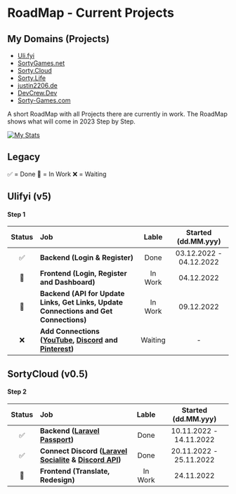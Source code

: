 # RoadMap - Current Projects

## My Domains (Projects)
- [Uli.fyi](https://uli.fyi/) [](https://img.shields.io/static/v1?label=Maintenanced?&message=Yes&color=green)
- [SortyGames.net](https://sortygames.net/)
- [Sorty.Cloud](https://sorty.cloud/)
- [Sorty.Life](https://sorty.life/)
- [justin2206.de](https://justin2206.de/)
- [DevCrew.Dev](https://devcrew.dev/)
- [Sorty-Games.com](https://sorty-games.com/)

A short RoadMap with all Projects there are currently in work. The RoadMap shows what will come in 2023 Step by Step.

[![My Stats](https://github-readme-stats.vercel.app/api?username=justinrossack&show_icons=true&theme=dark#gh-dark-mode-only)](https://github.com/justinrossack)

## Legacy

✅ = Done
🚀 = In Work
❌ = Waiting

## Ulifyi (v5)

#### Step 1

| Status | Job | Lable | Started (dd.MM.yyy) |
| :---: | :--- | :---: | :---: |
| ✅ | **Backend (Login & Register)** | Done | 03.12.2022 - 04.12.2022 |
| 🚀 | **Frontend (Login, Register and Dashboard)** | In Work | 04.12.2022 |
| 🚀 | **Backend (API for Update Links, Get Links, Update Connections and Get Connections)** | In Work | 09.12.2022 |
| ❌ | **Add Connections ([YouTube](https://developers.google.com/youtube/v3/guides/authentication), [Discord](https://discord.com/developers/docs/topics/oauth2) and [Pinterest](https://developers.pinterest.com/docs/api/v5/))** | Waiting | - |

## SortyCloud (v0.5)

#### Step 2

| Status | Job | Lable | Started (dd.MM.yyy) |
| :---: | :--- | :---: | :---: |
| ✅ | **Backend ([Laravel Passport](https://laravel.com/docs/9.x/passport))** | Done | 10.11.2022 - 14.11.2022 |
| ✅ | **Connect Discord ([Laravel Socialite](https://packagist.org/packages/socialiteproviders/discord) & [Discord API](https://discord.com/developers/docs/topics/oauth2))** | Done | 20.11.2022 - 25.11.2022 |
| 🚀 | **Frontend (Translate, Redesign)** | In Work | 24.11.2022 |
